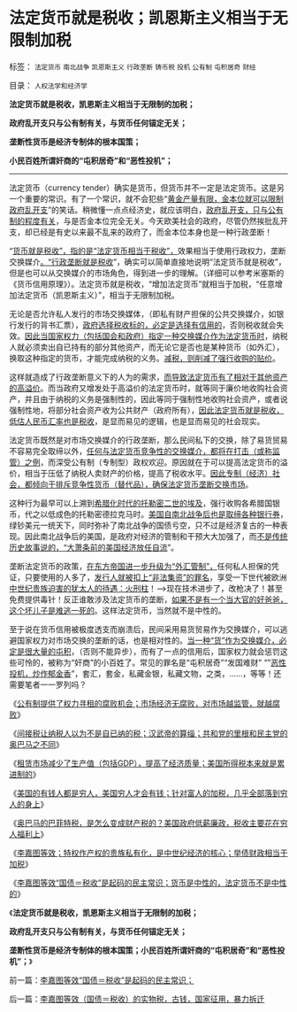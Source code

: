 # 法定货币就是税收；凯恩斯主义相当于无限制加税

标签： `法定货币` `南北战争` `凯恩斯主义` `行政垄断` `铸币税` `投机` `公有制` `屯积居奇` `财经` 

目录： `人权法学和经济学`

**法定货币就是税收，凯恩斯主义相当于无限制的加税；**

**政府乱开支只与公有制有关，与货币任何锚定无关；**

**垄断性货币是经济专制体的根本国策；**

**小民百姓所谓奸商的“屯积居奇”和“恶性投机”；**

****

法定货币（currency
tender）确实是货币，但货币并不一定是法定货币。这是另一个重要的常识。有了一个常识，就不会犯些“[黄金产量有限，金本位就可以限制政府乱开支](../../../2011/8/23/黄金不是天然法定货币；金本位没有必要.md)”的笑话。稍微懂一点点经济史，就应该明白，[政府乱开支，只与公有制的程度有关](../../../2011/10/9/腐败就是公有制，高利贷一个巴掌拍不响.md)，与是否金本位完全无关。今天欧美社会的政府，尽管仍然挨批乱开支，却已经是有史以来最不乱来的政府了，而金本位本身也是一种行政垄断！

“[货币就是税收”，指的是“法定货币相当于税收”，](../../../2010/12/30/货币就是税收；货币发行私有化；.md)效果相当于使用行政权力，垄断交换媒介[。“行政垄断就是税收](../../../2009/9/16/国民税负强度要算上行政垄断.md)”，确实可以简单直接地说明“法定货币就是税收”，但是也可以从交换媒介的市场角色，得到进一步的理解。（详细可以参考米塞斯的《货币信用原理》）。法定货币就是税收，“增加法定货币”就相当于加税，“任意增加法定货币（凯恩斯主义）”，相当于无限制加税。

无论是否允许私人发行的市场交换媒体，（即私有财产担保的公共交换媒介，如银行发行的背书汇票），[政府选择税收标的，必定是选择有信用的](../../../2011/1/20/汇率本质上是制度优劣，拒绝市场经济只能低汇率.md)，否则税收就会失效。[因此当国家权力（包括国会和政府）指定一种交换媒介作为法定货币时](../../../2011/1/20/私有化货币（国家信用＝商业透资），美元和国际化.md)，纳税人就必须卖出自已持有的部分其他资产，而无论它是否也是某种货币（如外汇），换取这种指定的货币，才能完成纳税的义务。[减税，则削减了强行收购的贴价](../../../2010/12/31/中国银行加盟美联储；减税收缩流动性.md)。

这样就造成了行政垄断意义下的人为的需求，[而导致法定货币有了相对于其他资产的高溢价](../../../2011/1/1/中国日本是美国最大“纳税人”.md)。而当政府又增发处于高溢价的法定货币时，就等同于廉价地收购社会资产，并且由于纳税的义务是强制性的，因此等同于强制性地收购社会资产，或者说强制性地，将部分社会资产收为公共财产（政府所有），[因此法定货币就是税收，低估人民币汇率也是税收](../../../2010/10/15/人民币低估是对中国国民的沉重税负.md)，是显而易见的逻辑，也是显而易见的社会现实。

法定货币既然是对市场交换媒介的行政垄断，那么民间私下的交换，除了易货贸易不容易完全取缔以外，[任何与法定货币竞争性的交换媒介，都将在打击（或称监管）之例](../../../2011/8/23/司空见惯的私人发行货币.md)，而深受公有制（专制型）政权欢迎。原因就在于可以提高法定货币的溢价，相当于压低了纳税人卖财产的价格，提高了税收水平。[因此专制（经济）社会，都倾向于排斥竞争性货币（替代品），确保法定货币垄断交换市场](../../../2010/11/20/计划经济中的国企和行政垄断.md)。

这种行为最早可以上溯到[希腊化时代的托勒密二世的埃及](../../../2010/5/25/西方国家第一个东方殖民地，亚历山大里亚.md)，强行收购各希腊国银币，代之以低成色的托勒密德拉克马时。[美国自南北战争后也是取缔各种银行券](../../../2011/5/11/美国早期银行，财税，货币和“假钞”.md)，绿钞美元一统天下，同时弥补了南北战争的国债亏空，只不过是经济复古的一种表现。因此南北战争后的美国，是政府对经济的管制和干预大大加强了，而[不是传统历史故事说的，“大萧条前的美国经济放任自流](../../../2011/5/19/美国历史中的腐败和黑社会.md)”。

垄断法定货币的政策，[在东方帝国进一步升级为“外汇管制”，](../../../2011/8/12/只有人民币升值才符合中国利益！.md)任何私人担保的凭证，只要使用的人多了，[发行人就被扣上“非法集资”的罪名](../../../2011/8/13/高利贷救世界；金融垄断是命门.md)，享受一下世代被欧洲[中世纪贵族迫害的犹太人的待遇：火刑柱](../../../2011/8/26/基督教对民主、科学和市场经济的顽强抵抗.md)！——>现在技术进步了，改枪决了！甚至免费提供毒针！反正谁敢涉及法定货币的垄断，[如果不是有一个当大官的好爸爸，这个坏儿子是难逃一死的](../../../2011/10/9/300%年率的高利贷小意思！300%的利润小意思！.md)。这样法定货币，当然就不是中性的。

至于说在货币信用被极度透支而崩溃后，民间采用易货贸易作为交换媒介，可以逃避国家权力对市场交换的垄断的话，也是相对性的。[当一种“货”作为交换媒介，必定是很大量的屯积](../../../2011/4/28/解救菜篮子危机不能乱点鸳鸯谱.md)，（否则不能异步），而有了一点的信用后，国家权力就会惩罚这些可怜的，被称为“奸商”的小百姓了。常见的罪名是“屯积居奇”“发国难财”
“”[恶性投机，炒作郁金香](../../../2009/11/25/炒股创造价值；交换创造价值；.md)”，套汇，套金，私藏金银，私藏文物，之类，……，等等！还需要笔者一一罗列吗？

《[公有制提供了权力寻租的腐败机会；市场经济无腐败，对市场越监管，就越腐败](../../../2011/10/5/只有高利贷才能挽救全世界.md)》

《[间接税让纳税人以为不是自已纳的税；汉武帝的算缁；共和党的里根和民主党的奥巴马之不同](../../../2011/10/10/奥巴马的阶级斗争和美国敢说“不”的刁民.md)》

《[租赁市场减少了生产值（包括GDP），提高了经济质量；美国所得税本来就是累进制的](../../../2011/10/10/美国针对富人的财产税，最大可能是殃及最穷的人.md)》

《[美国的有钱人都是穷人，美国穷人才会有钱；针对富人的加税，几乎全部落到穷人的身上](../../../2011/10/10/美国针对富人的财产税，最大可能是殃及最穷的人.md)》

《[奥巴马的巴菲特税，是怎么变成财产税的？美国政府低薪廉政，税收主要花在穷人福利上](../../../2011/10/11/美国政府低薪高廉，税收主要花在穷人福利上.md)》

《[李嘉图等效；特权作产权的贵族私有化，是中世纪经济的核心；举债财政相当于加税](../../../2011/10/11/诺贝尔奖的耻辱James.托宾和全球债务危机.md)》

《[李嘉图等效“国债＝税收”是起码的民主常识；货币是中性的，法定货币不是中性的](../../../2011/10/12/李嘉图等效“国债＝税收”是起码的民主常识；.md)》

《**法定货币就是税收，凯恩斯主义相当于无限制的加税；**

**政府乱开支只与公有制有关，与货币任何锚定无关；**

**垄断性货币是经济专制体的根本国策；小民百姓所谓奸商的“屯积居奇”和“恶性投机”；**》

前一篇：[李嘉图等效“国债＝税收”是起码的民主常识；](../../../2011/10/12/李嘉图等效“国债＝税收”是起码的民主常识；.md)

后一篇：[李嘉图等效（国债＝税收）的实物税，古钱，国家征用，暴力拆迁](../../../2011/10/12/李嘉图等效（国债＝税收）的实物税，古钱，国家征用，暴力拆迁.md)